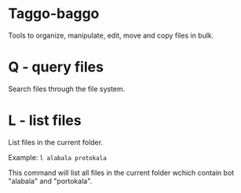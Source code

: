 # Taggo-baggo
Tools to organize, manipulate, edit, move and copy files in bulk.

# Q - query files
Search files through the file system.

# L - list files
List files in the current folder.

Example:
`l alabala protokala`

This command will list all files in the current folder wchich contain bot "alabala" and "portokala".
